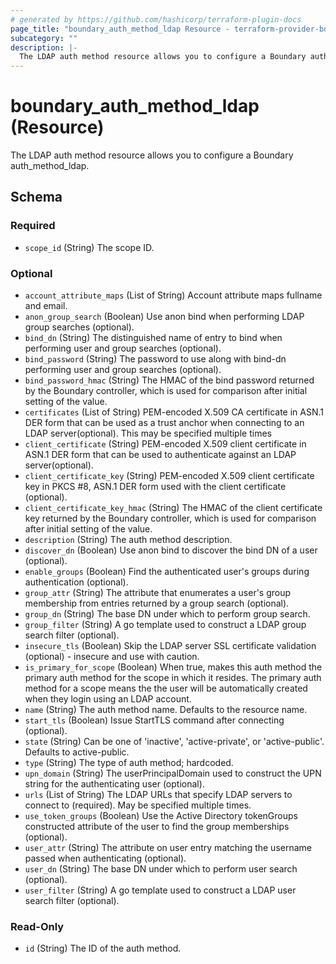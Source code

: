 ```yaml
---
# generated by https://github.com/hashicorp/terraform-plugin-docs
page_title: "boundary_auth_method_ldap Resource - terraform-provider-boundary"
subcategory: ""
description: |-
  The LDAP auth method resource allows you to configure a Boundary authmethodldap.
---
```


# boundary_auth_method_ldap (Resource)

The LDAP auth method resource allows you to configure a Boundary auth_method_ldap.



<!-- schema generated by tfplugindocs -->
## Schema

### Required

- `scope_id` (String) The scope ID.

### Optional

- `account_attribute_maps` (List of String) Account attribute maps fullname and email.
- `anon_group_search` (Boolean) Use anon bind when performing LDAP group searches (optional).
- `bind_dn` (String) The distinguished name of entry to bind when performing user and group searches (optional).
- `bind_password` (String) The password to use along with bind-dn performing user and group searches (optional).
- `bind_password_hmac` (String) The HMAC of the bind password returned by the Boundary controller, which is used for comparison after initial setting of the value.
- `certificates` (List of String) PEM-encoded X.509 CA certificate in ASN.1 DER form that can be used as a trust anchor when connecting to an LDAP server(optional).  This may be specified multiple times
- `client_certificate` (String) PEM-encoded X.509 client certificate in ASN.1 DER form that can be used to authenticate against an LDAP server(optional).
- `client_certificate_key` (String) PEM-encoded X.509 client certificate key in PKCS #8, ASN.1 DER form used with the client certificate (optional).
- `client_certificate_key_hmac` (String) The HMAC of the client certificate key returned by the Boundary controller, which is used for comparison after initial setting of the value.
- `description` (String) The auth method description.
- `discover_dn` (Boolean) Use anon bind to discover the bind DN of a user (optional).
- `enable_groups` (Boolean) Find the authenticated user's groups during authentication (optional).
- `group_attr` (String) The attribute that enumerates a user's group membership from entries returned by a group search (optional).
- `group_dn` (String) The base DN under which to perform group search.
- `group_filter` (String) A go template used to construct a LDAP group search filter (optional).
- `insecure_tls` (Boolean) Skip the LDAP server SSL certificate validation (optional) - insecure and use with caution.
- `is_primary_for_scope` (Boolean) When true, makes this auth method the primary auth method for the scope in which it resides. The primary auth method for a scope means the the user will be automatically created when they login using an LDAP account.
- `name` (String) The auth method name. Defaults to the resource name.
- `start_tls` (Boolean) Issue StartTLS command after connecting (optional).
- `state` (String) Can be one of 'inactive', 'active-private', or 'active-public'. Defaults to active-public.
- `type` (String) The type of auth method; hardcoded.
- `upn_domain` (String) The userPrincipalDomain used to construct the UPN string for the authenticating user (optional).
- `urls` (List of String) The LDAP URLs that specify LDAP servers to connect to (required).  May be specified multiple times.
- `use_token_groups` (Boolean) Use the Active Directory tokenGroups constructed attribute of the user to find the group memberships (optional).
- `user_attr` (String) The attribute on user entry matching the username passed when authenticating (optional).
- `user_dn` (String) The base DN under which to perform user search (optional).
- `user_filter` (String) A go template used to construct a LDAP user search filter (optional).

### Read-Only

- `id` (String) The ID of the auth method.


